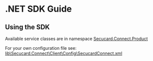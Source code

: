 # .NET SDK Guide

## Using the SDK
Available service classes are in namespace [Secucard.Connect.Product](https://github.com/secucard/secucard-connect-net-sdk/tree/master/lib/secucard.connect/Product)

For your own configuration file see: [lib\Secucard.Connect\Client\Config\SecucardConnect.xml](https://github.com/secucard/secucard-connect-net-sdk/blob/master/lib/Secucard.Connect/Client/Config/SecucardConnect.config)
